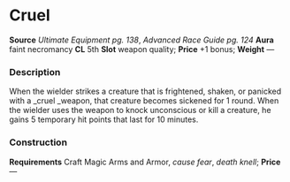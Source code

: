 ﻿---
name: "Cruel"
type: "weapon_quality"
price: "+1 bonus"
description: |
  "When the wielder strikes a creature that is frightened, shaken, or panicked with a _cruel _weapon, that creature becomes sickened for 1 round. When the wielder uses the weapon to knock unconscious or kill a creature, he gains 5 temporary hit points that last for 10 minutes."
---

#  Cruel

**Source** _Ultimate Equipment pg. 138_, _Advanced Race Guide pg. 124_
**Aura** faint necromancy **CL** 5th
**Slot** weapon quality; **Price** +1 bonus; **Weight** —

### Description

When the wielder strikes a creature that is frightened, shaken, or panicked with a _cruel _weapon, that creature becomes sickened for 1 round. When the wielder uses the weapon to knock unconscious or kill a creature, he gains 5 temporary hit points that last for 10 minutes.

### Construction

**Requirements** Craft Magic Arms and Armor, _cause fear_, _death knell_; **Price** —